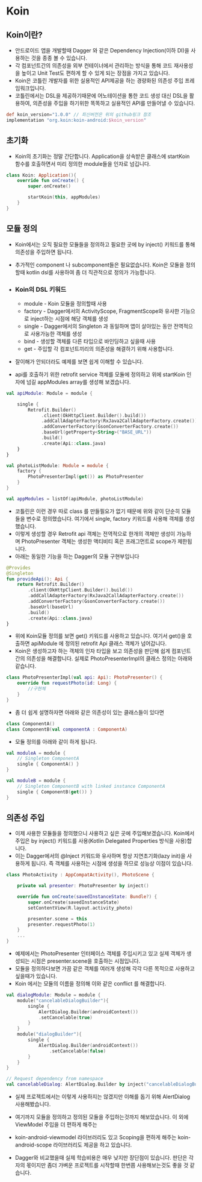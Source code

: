 # Koin
## Koin이란?
* 안드로이드 앱을 개발할때 Dagger 와 같은 Dependency Injection(이하 DI)을 사용하는 것을 종종 볼 수 있습니다. 
* 각 컴포넌트간의 의존성을 외부 컨테이너에서 관리하는 방식을 통해 코드 재사용성을 높이고 Unit Test도 편하게 할 수 있게 되는 장점을 가지고 있습니다.
* Koin은 코틀린 개발자를 위한 실용적인 API제공을 하는 경량화된 의존성 주입 프레임워크입니다.
* 코틀린에서는 DSL을 제공하기때문에 어노테이션을 통한 코드 생성 대신 DSL을 활용하여, 의존성을 주입을 하기위한 똑똑하고 실용적인 API를 만들어낼 수 있습니다.
~~~gradle
def koin_version="1.0.0" // 최신버전은 위의 github링크 참조
implementation "org.koin:koin-android:$koin_version"
~~~
## 초기화
* Koin의 초기화는 정말 간단합니다. Application을 상속받은 클래스에 startKoin 함수를 호출하면서 미리 정의한 module들을 인자로 넘깁니다.
~~~kotlin
class Koin: Application(){
    override fun onCreate() {
        super.onCreate()

        startKoin(this, appModules)
    }
}
~~~

## 모듈 정의
* Koin에서는 오직 필요한 모듈들을 정의하고 필요한 곳에 by inject() 키워드를 통해 의존성을 주입하면 됩니다. 
* 추가적인 component 나 subcomponent들은 필요없습니다. Koin은 모듈을 정의할때 kotlin dsl를 사용하여 좀 더 직관적으로 정의가 가능합니다.

* ### Koin의 DSL 키워드
    * module - Koin 모듈을 정의할때 사용
    * factory - Dagger에서의 ActivityScope, FragmentScope와 유사한 기능으로 inject하는 시점에 해당 객체를 생성
    * single - Dagger에서의 Singleton 과 동일하며 앱이 살아있는 동안 전역적으로 사용가능한 객체를 생성
    * bind - 생성할 객체를 다른 타입으로 바인딩하고 싶을때 사용
    * get - 주입할 각 컴포넌트끼리의 의존성을 해결하기 위해 사용합니다.
* 잘이해가 안되더라도 예제를 보면 쉽게 이해할 수 있습니다.
* api를 호출하기 위한 retrofit service 객체를 모듈에 정의하고 위에 startKoin 인자에 넘길 appModules array를 생성해 보겠습니다.
~~~kotlin
val apiModule: Module = module {

    single {
        Retrofit.Builder()
             .client(OkHttpClient.Builder().build())
             .addCallAdapterFactory(RxJava2CallAdapterFactory.create())
             .addConverterFactory(GsonConverterFactory.create())
             .baseUrl(getProperty<String>("BASE_URL"))
             .build()
             .create(Api::class.java)
    }
}

val photoListModule: Module = module {
    factory {
        PhotoPresenterImpl(get()) as PhotoPresenter
    }
}

val appModules = listOf(apiModule, photoListModule)
~~~
* 코틀린은 이런 경우 따로 class 를 만들필요가 없기 때문에 위와 같이 단순히 모듈들을 변수로 정의했습니다. 여기에서 single, factory 키워드를 사용해 객체를 생성했습니다. 
* 이렇게 생성할 경우 Retrofit api 객체는 전역적으로 한개의 객체만 생성이 가능하며 PhotoPresenter 객체는 생성한 액티비티 혹은 프래그먼트로 scope가 제한됩니다.
* 아래는 동일한 기능을 하는 Dagger의 모듈 구현부입니다
~~~kotlin
@Provides
@Singleton
fun provideApi(): Api {
    return Retrofit.Builder()
        .client(OkHttpClient.Builder().build())
        .addCallAdapterFactory(RxJava2CallAdapterFactory.create())
        .addConverterFactory(GsonConverterFactory.create())
        .baseUrl(baseUrl)
        .build()
        .create(Api::class.java)
}
~~~
* 위에 Koin모듈 정의를 보면 get() 키워드를 사용하고 있습니다. 여기서 get()을 호출하면 apiModule 에 정의된 retrofit Api 클래스 객체가 넘어갑니다. 
* Koin은 생성하고자 하는 객체의 인자 타입을 보고 의존성을 판단해 쉽게 컴포넌트간의 의존성을 해결합니다. 실제로 PhotoPresenterImpl의 클래스 정의는 아래와 같습니다.
~~~kotlin
class PhotoPresenterImpl(val api: Api): PhotoPresenter() {
    override fun requestPhoto(id: Long) {
        //구현체
    }
}
~~~
* 좀 더 쉽게 설명하자면 아래와 같은 의존성이 있는 클래스들이 있다면
~~~kotlin
class ComponentA()
class ComponentB(val componentA : ComponentA)
~~~
* 모듈 정의를 아래와 같이 하게 됩니다.
~~~kotlin
val moduleA = module {
    // Singleton ComponentA
    single { ComponentA() }
}

val moduleB = module {
    // Singleton ComponentB with linked instance ComponentA
    single { ComponentB(get()) }
}
~~~
## 의존성 주입
* 이제 사용한 모듈들을 정의했으니 사용하고 싶은 곳에 주입해보겠습니다. Koin에서 주입은 by inject() 키워드를 사용(Kotlin Delegated Properties 방식을 사용)합니다. 
* 이는 Dagger에서의 @Inject 키워드와 유사하며 항상 지연초기화(lazy init)을 사용하게 됩니다. 즉 객체를 사용하는 시점에 생성을 하므로 성능상 이점이 있습니다.
~~~kotlin
class PhotoActivity : AppCompatActivity(), PhotoScene {

    private val presenter: PhotoPresenter by inject()

    override fun onCreate(savedInstanceState: Bundle?) {
        super.onCreate(savedInstanceState)
        setContentView(R.layout.activity_photo)

        presenter.scene = this
        presenter.requestPhoto(1)
    }
    ...
}
~~~
* 예제에서는 PhotoPresenter 인터페이스 객체를 주입시키고 있고 실제 객체가 생성되는 시점은 presenter.scene을 호출하는 시점입니다. 
* 모듈을 정의하다보면 가끔 같은 객체를 여러개 생성해 각각 다른 목적으로 사용하고 싶을때가 있습니다.
* Koin 에서는 모듈의 이름을 정의해 이와 같은 conflict 를 해결합니다.
~~~kotlin
val dialogModule: Module = module {
    module("cancelableDialogBuilder"){
        single {
            AlertDialog.Builder(androidContext())
            .setCancelable(true)
        }
    }
    module("dialogBuilder"){
        single {
            AlertDialog.Builder(androidContext())
                .setCancelable(false)
        }
    }
}
~~~
~~~kotlin
// Request dependency from namespace
val cancelableDialog: AlertDialog.Builder by inject("cancelableDialogBuilder")
~~~
* 실제 프로젝트에서는 이렇게 사용하지는 않겠지만 이해를 돕기 위해 AlertDialog 사용해봤습니다.

* 여기까지 모듈을 정의하고 정의된 모듈을 주입하는것까지 해보았습니다. 이 외에 ViewModel 주입을 더 편하게 해주는 
* koin-android-viewmodel 라이브러리도 있고 Scoping을 편하게 해주는 koin-android-scope 라이브러리도 제공을 하고 있습니다. 
* Dagger와 비교했을때 실제 학습비용은 매우 낮지만 장단점이 있습니다. 판단은 각자의 몫이지만 좀더 가벼운 프로젝트를 시작할때 한번쯤 사용해보는것도 좋을 것 같습니다.